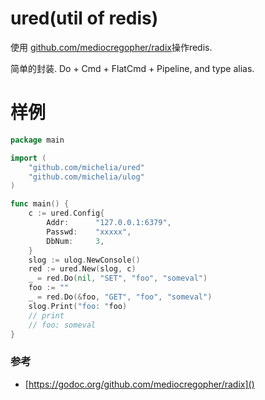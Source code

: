 # ured(util of redis)

使用 [github.com/mediocregopher/radix]()操作redis.

简单的封装. Do + Cmd + FlatCmd + Pipeline, and type alias.

# 样例
```go
package main

import (
	"github.com/michelia/ured"
	"github.com/michelia/ulog"
)

func main() {
	c := ured.Config{
		Addr:      "127.0.0.1:6379",
		Passwd:    "xxxxx",
		DbNum:     3,
	}
	slog := ulog.NewConsole()
	red := ured.New(slog, c)
	_ = red.Do(nil, "SET", "foo", "someval")
	foo := ""
	_ = red.Do(&foo, "GET", "foo", "someval")
	slog.Print("foo: "foo)
	// print
	// foo: someval
}

```

### 参考
- [https://godoc.org/github.com/mediocregopher/radix]()
